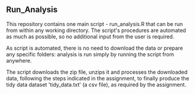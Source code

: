 ## Run_Analysis

This repository contains one main script - run_analysis.R that can be run from within
any working directory.
The script's procedures are automated as much as possible, so no additional input from 
the user is required.

As script is automated, there is no need to download the data or prepare any specific
folders: analysis is run simply by running the script from anywhere.

The script downloads the zip file, unzips it and processes the downloaded data, following
the steps indicated in the assignment, to finally produce the tidy data dataset 
'tidy_data.txt' (a csv file), as required by the assignment.